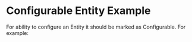 

Configurable Entity Example
====================

For ability to configure an Entity it should be marked as Configurable.
For example:

<?php

namespace Acme\Bundle\DemoBundle\Entity;
...
use Oro\Bundle\EntityConfigBundle\Metadata\Annotation\Configurable;

/**
 * ...
 * @Configurable
 */
class Account
{
...
